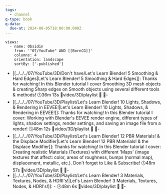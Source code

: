 ```yaml
---
tags:
  - channel
q-type: book
q-data:
  due-at: 2024-08-05T18:00:00.000Z
---
```

```page-gallery
views:
  - name: Obsidin
    from: '"07/YouTube" AND [[BornCG]]'
    columns: 4
    orientation: landscape
    sortBy: ['-published']
```
- [[../../../07/YouTube/3D/Don't have/Let's Learn Blender! 5 Smoothing & Hard Edges|Let's Learn Blender! 5 Smoothing & Hard Edges]]:  Thanks for watching! In this Blender tutorial I cover Smoothing 3D mesh objects & creating Sharp edges on Smooth objects using several different tools & methods! 🕓36m 13s 📍video/3D/playlist 📝 📌\-
- [[../../../07/YouTube/3D/Playlist/Let's Learn Blender! 10 Lights, Shadows, & Rendering in EEVEE!|Let's Learn Blender! 10 Lights, Shadows, & Rendering in EEVEE!]]:  Thanks for watching! In this Blender tutorial I cover: Working with Blender's EEVEE render engine, different types of lights, shadow settings, render settings, and saving an image file from a render! 🕓48m 12s 📍video/3D/playlist 📝 📌\-
- [[../../../07/YouTube/3D/Playlist/Let's Learn Blender! 12 PBR Materials! & the Displace Modifier|Let's Learn Blender! 12 PBR Materials! & the Displace Modifier]]:  Thanks for watching! In this Blender tutorial I cover: Creating realistic Materials (Textures) with different 'Maps' (image textures that affect: color, areas of roughness, bumps (normal map), displacement, metallic, etc.). Don't forget to Like & Subscribe! 🕓48m 57s 📍video/3D/playlist 📝 📌\-
- [[../../../07/YouTube/3D/Playlist/Let's Learn Blender! 3 Materials, Textures, Nodes, & HDRI's!|Let's Learn Blender! 3 Materials, Textures, Nodes, & HDRI's!]]:  \- 🕓48m 6s 📍video/3D/playlist 📝 📌\-

